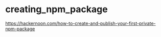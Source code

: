 # creating_npm_package

https://hackernoon.com/how-to-create-and-publish-your-first-private-npm-package
